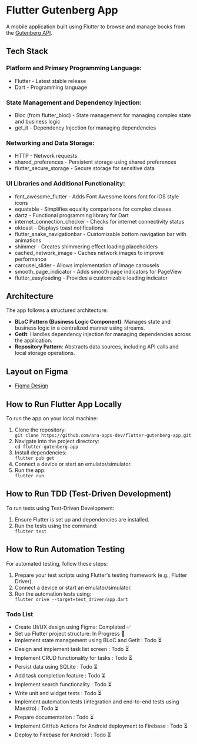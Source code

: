 <h1>Flutter Gutenberg App</h1>
    <p>A mobile application built using Flutter to browse and manage books from the <a href="http://gutendex.com/">Gutenberg API</a>.</p>

<h2>Tech Stack</h2>

<h3>Platform and Primary Programming Language:</h3>
<ul>
    <li>Flutter - Latest stable release</li>
    <li>Dart - Programming language</li>
</ul>

<h3>State Management and Dependency Injection:</h3>
<ul>
    <li>Bloc (from flutter_bloc) - State management for managing complex state and business logic</li>
    <li>get_it - Dependency Injection for managing dependencies</li>
</ul>

<h3>Networking and Data Storage:</h3>
<ul>
    <li>HTTP - Network requests</li>
    <li>shared_preferences - Persistent storage using shared preferences</li>
    <li>flutter_secure_storage - Secure storage for sensitive data</li>
</ul>

<h3>UI Libraries and Additional Functionality:</h3>
<ul>
    <li>font_awesome_flutter - Adds Font Awesome Icons font for iOS style icons</li>
    <li>equatable - Simplifies equality comparisons for complex classes</li>
    <li>dartz - Functional programming library for Dart</li>
    <li>internet_connection_checker - Checks for internet connectivity status</li>
    <li>oktoast - Displays toast notifications</li>
    <li>flutter_snake_navigationbar - Customizable bottom navigation bar with animations</li>
    <li>shimmer - Creates shimmering effect loading placeholders</li>
    <li>cached_network_image - Caches network images to improve performance</li>
    <li>carousel_slider - Allows implementation of image carousels</li>
    <li>smooth_page_indicator - Adds smooth page indicators for PageView</li>
    <li>flutter_easyloading - Provides a customizable loading indicator</li>
</ul>

<h2>Architecture</h2>
<p>The app follows a structured architecture:</p>
<ul>
    <li><strong>BLoC Pattern (Business Logic Component)</strong>: Manages state and business logic in a centralized manner using streams.</li>
    <li><strong>GetIt</strong>: Handles dependency injection for managing dependencies across the application.</li>
    <li><strong>Repository Pattern</strong>: Abstracts data sources, including API calls and local storage operations.</li>
</ul>

<h2>Layout on Figma</h2>
<ul>
    <li><a href="">Figma Design</a></li>
</ul>

<h2>How to Run Flutter App Locally</h2>
<p>To run the app on your local machine:</p>
<ol>
    <li>Clone the repository:</li>
    <code>git clone https://github.com/ara-apps-dev/flutter-gutenberg-app.git</code>
    <li>Navigate into the project directory:</li>
    <code>cd flutter-gutenberg-app</code>
    <li>Install dependencies:</li>
    <code>flutter pub get</code>
    <li>Connect a device or start an emulator/simulator.</li>
    <li>Run the app:</li>
    <code>flutter run</code>
</ol>

<h2>How to Run TDD (Test-Driven Development)</h2>
<p>To run tests using Test-Driven Development:</p>
<ol>
    <li>Ensure Flutter is set up and dependencies are installed.</li>
    <li>Run the tests using the command:</li>
    <code>flutter test</code>
</ol>

<h2>How to Run Automation Testing</h2>
<p>For automated testing, follow these steps:</p>
<ol>
    <li>Prepare your test scripts using Flutter's testing framework (e.g., Flutter Driver).</li>
    <li>Connect a device or start an emulator/simulator.</li>
    <li>Run the automation tests using:</li>
    <code>flutter drive --target=test_driver/app.dart</code>
</ol>

<h3>Todo List</h3>
<ul>
    <li>Create UI/UX design using Figma: Completed ✅</li>
    <li>Set up Flutter project structure: In Progress 🚧</li>
    <li>Implement state management using BLoC and GetIt : Todo ⏳</li>
    <li>Design and implement task list screen : Todo ⏳</li>
    <li>Implement CRUD functionality for tasks : Todo ⏳</li>
    <li>Persist data using SQLite : Todo ⏳</li>
    <li>Add task completion feature : Todo ⏳</li>
    <li>Implement search functionality : Todo ⏳</li>
    <li>Write unit and widget tests : Todo ⏳</li>
    <li>Implement automation tests (integration and end-to-end tests using Maestro) : Todo ⏳</li>
    <li>Prepare documentation : Todo ⏳</li>
    <li>Implement GitHub Actions for Android deployment to Firebase : Todo ⏳</li>
    <li>Deploy to Firebase for Android : Todo ⏳</li>
</ul>
